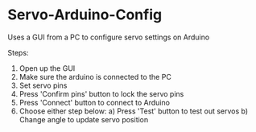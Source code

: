 # Servo-Arduino-Config
Uses a GUI from a PC to configure servo settings on Arduino

Steps:
  1. Open up the GUI
  2. Make sure the arduino is connected to the PC
  3. Set servo pins
  4. Press 'Confirm pins' button to lock the servo pins
  5. Press 'Connect' button to connect to Arduino
  6. Choose either step below:
    a) Press 'Test' button to test out servos
    b) Change angle to update servo position
